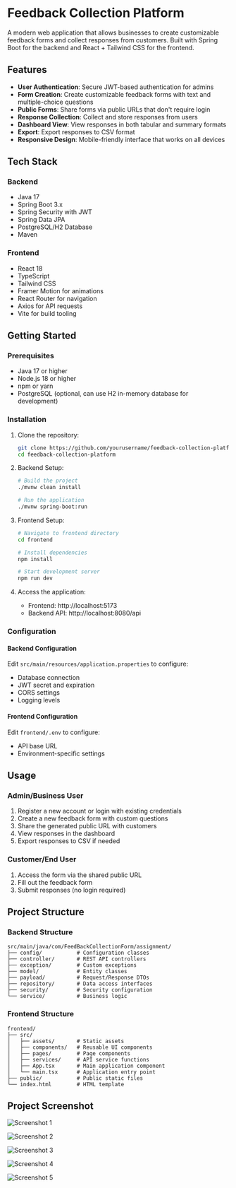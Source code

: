 # Feedback Collection Platform

A modern web application that allows businesses to create customizable feedback forms and collect responses from customers. Built with Spring Boot for the backend and React + Tailwind CSS for the frontend.

## Features

- **User Authentication**: Secure JWT-based authentication for admins
- **Form Creation**: Create customizable feedback forms with text and multiple-choice questions
- **Public Forms**: Share forms via public URLs that don't require login
- **Response Collection**: Collect and store responses from users
- **Dashboard View**: View responses in both tabular and summary formats
- **Export**: Export responses to CSV format
- **Responsive Design**: Mobile-friendly interface that works on all devices

## Tech Stack

### Backend
- Java 17
- Spring Boot 3.x
- Spring Security with JWT
- Spring Data JPA
- PostgreSQL/H2 Database
- Maven

### Frontend
- React 18
- TypeScript
- Tailwind CSS
- Framer Motion for animations
- React Router for navigation
- Axios for API requests
- Vite for build tooling

## Getting Started

### Prerequisites
- Java 17 or higher
- Node.js 18 or higher
- npm or yarn
- PostgreSQL (optional, can use H2 in-memory database for development)

### Installation

1. Clone the repository:
   ```bash
   git clone https://github.com/yourusername/feedback-collection-platform.git
   cd feedback-collection-platform
   ```

2. Backend Setup:
   ```bash
   # Build the project
   ./mvnw clean install
   
   # Run the application
   ./mvnw spring-boot:run
   ```

3. Frontend Setup:
   ```bash
   # Navigate to frontend directory
   cd frontend
   
   # Install dependencies
   npm install
   
   # Start development server
   npm run dev
   ```

4. Access the application:
   - Frontend: http://localhost:5173
   - Backend API: http://localhost:8080/api

### Configuration

#### Backend Configuration
Edit `src/main/resources/application.properties` to configure:
- Database connection
- JWT secret and expiration
- CORS settings
- Logging levels

#### Frontend Configuration
Edit `frontend/.env` to configure:
- API base URL
- Environment-specific settings

## Usage

### Admin/Business User
1. Register a new account or login with existing credentials
2. Create a new feedback form with custom questions
3. Share the generated public URL with customers
4. View responses in the dashboard
5. Export responses to CSV if needed

### Customer/End User
1. Access the form via the shared public URL
2. Fill out the feedback form
3. Submit responses (no login required)

## Project Structure

### Backend Structure
```
src/main/java/com/FeedBackCollectionForm/assignment/
├── config/           # Configuration classes
├── controller/       # REST API controllers
├── exception/        # Custom exceptions
├── model/            # Entity classes
├── payload/          # Request/Response DTOs
├── repository/       # Data access interfaces
├── security/         # Security configuration
└── service/          # Business logic
```

### Frontend Structure
```
frontend/
├── src/
│   ├── assets/       # Static assets
│   ├── components/   # Reusable UI components
│   ├── pages/        # Page components
│   ├── services/     # API service functions
│   ├── App.tsx       # Main application component
│   └── main.tsx      # Application entry point
├── public/           # Public static files
└── index.html        # HTML template
```

## Project Screenshot
![Screenshot 1](https://github.com/user-attachments/assets/2a5c899f-9175-4391-b5a7-77d153604f08)

![Screenshot 2](https://github.com/user-attachments/assets/2e0e754a-7782-4f55-8b03-bd3cafdcdfd5)

![Screenshot 3](https://github.com/user-attachments/assets/0e8970fb-ff29-4e41-aad6-d46833568050)

![Screenshot 4](https://github.com/user-attachments/assets/292e0372-da4f-4d66-a88d-7313cf188950)

![Screenshot 5](https://github.com/user-attachments/assets/87339b96-f0fb-4859-a006-2689277746a1)


